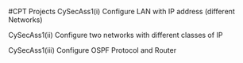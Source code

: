 #CPT Projects
CySecAss1(i)
  Configure LAN with IP address (different Networks)
  
CySecAss1(ii)
  Configure two networks with different classes of IP

CySecAss1(iii)
  Configure OSPF Protocol and Router

